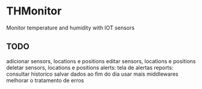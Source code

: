 # THMonitor
Monitor temperature and humidity with IOT sensors

## TODO
adicionar sensors, locations e positions
editar sensors, locations e positions
deletar sensors, locations e positions
alerts: tela de alertas
reports: consultar historico
salvar dados ao fim do dia
usar mais middlewares
melhorar o tratamento de erros
